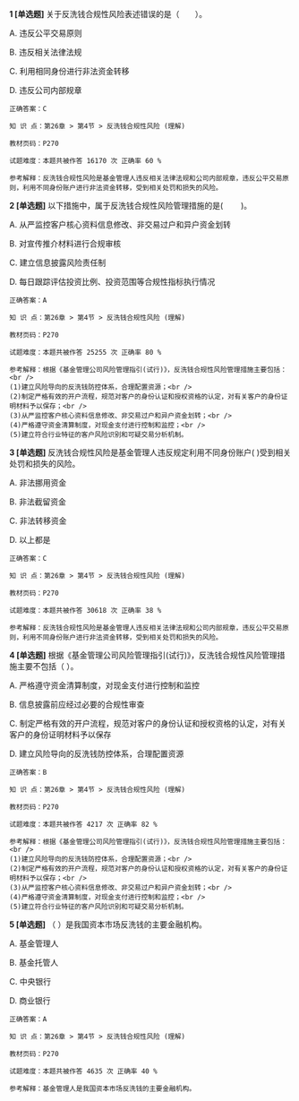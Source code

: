 **1 [单选题]** 关于反洗钱合规性风险表述错误的是（&emsp;&emsp;）。

A. 违反公平交易原则

B. 违反相关法律法规

C. 利用相同身份进行非法资金转移

D. 违反公司内部规章

```
正确答案：C

知 识 点：第26章 > 第4节 > 反洗钱合规性风险 (理解)

教材页码：P270

试题难度：本题共被作答 16170 次 正确率 60 %

参考解释：反洗钱合规性风险是基金管理人违反相关法律法规和公司内部规章，违反公平交易原则，利用不同身份账户进行非法资金转移，受到相关处罚和损失的风险。
```


**2 [单选题]** 以下措施中，属于反洗钱合规性风险管理措施的是(&emsp;  &emsp;)。

A. 从严监控客户核心资料信息修改、非交易过户和异户资金划转

B. 对宣传推介材料进行合规审核

C. 建立信息披露风险责任制

D. 每日跟踪评估投资比例、投资范围等合规性指标执行情况

```
正确答案：A

知 识 点：第26章 > 第4节 > 反洗钱合规性风险 (理解)

教材页码：P270

试题难度：本题共被作答 25255 次 正确率 80 %

参考解释：根据《基金管理公司风险管理指引(试行)》，反洗钱合规性风险管理措施主要包括：<br />
(1)建立风险导向的反洗钱防控体系，合理配置资源；<br />
(2)制定严格有效的开户流程，规范对客户的身份认证和授权资格的认定，对有关客户的身份证明材料予以保存；<br />
(3)从严监控客户核心资料信息修改、非交易过户和异户资金划转；<br />
(4)严格遵守资金清算制度，对现金支付进行控制和监控；<br />
(5)建立符合行业特征的客户风险识别和可疑交易分析机制。
```


**3 [单选题]** 反洗钱合规性风险是基金管理人违反规定利用不同身份账户(         )受到相关处罚和损失的风险。

A. 非法挪用资金

B. 非法截留资金

C. 非法转移资金

D. 以上都是

```
正确答案：C

知 识 点：第26章 > 第4节 > 反洗钱合规性风险 (理解)

教材页码：P270

试题难度：本题共被作答 30618 次 正确率 38 %

参考解释：反洗钱合规性风险是基金管理人违反相关法律法规和公司内部规章，违反公平交易原则，利用不同身份账户进行非法资金转移，受到相关处罚和损失的风险。
```


**4 [单选题]** 根据《基金管理公司风险管理指引(试行)》，反洗钱合规性风险管理措施主要不包括（        ）。

A. 严格遵守资金清算制度，对现金支付进行控制和监控&nbsp;

B. 信息披露前应经过必要的合规性审查&nbsp;

C. 制定严格有效的开户流程，规范对客户的身份认证和授权资格的认定，对有关客户的身份证明材料予以保存&nbsp;

D. 建立风险导向的反洗钱防控体系，合理配置资源

```
正确答案：B

知 识 点：第26章 > 第4节 > 反洗钱合规性风险 (理解)

教材页码：P270

试题难度：本题共被作答 4217 次 正确率 82 %

参考解释：根据《基金管理公司风险管理指引(试行)》，反洗钱合规性风险管理措施主要包括：<br />
(1)建立风险导向的反洗钱防控体系，合理配置资源；<br />
(2)制定严格有效的开户流程，规范对客户的身份认证和授权资格的认定，对有关客户的身份证明材料予以保存；<br />
(3)从严监控客户核心资料信息修改、非交易过户和异户资金划转；<br />
(4)严格遵守资金清算制度，对现金支付进行控制和监控；<br />
(5)建立符合行业特征的客户风险识别和可疑交易分析机制。
```


**5 [单选题]** （        ）是我国资本市场反洗钱的主要金融机构。

A. 基金管理人

B. 基金托管人

C. 中央银行

D. 商业银行

```
正确答案：A

知 识 点：第26章 > 第4节 > 反洗钱合规性风险 (理解)

教材页码：P270

试题难度：本题共被作答 4635 次 正确率 40 %

参考解释：基金管理人是我国资本市场反洗钱的主要金融机构。
```

